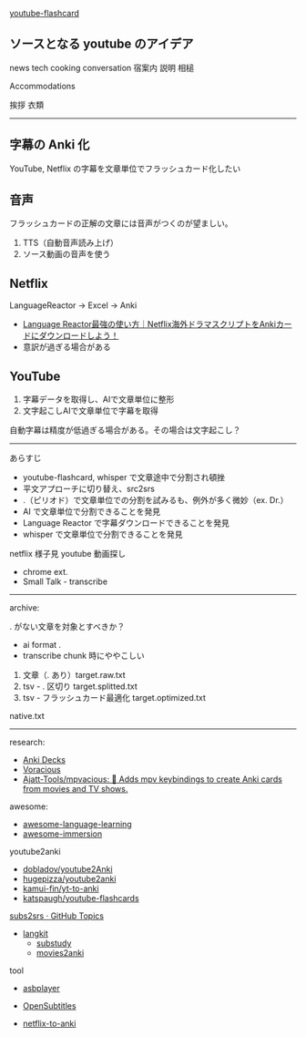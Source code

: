 [youtube-flashcard](https://github.com/noy4/youtube-flashcard)


## ソースとなる youtube のアイデア
news
tech
cooking
conversation
宿案内
説明
相槌

Accommodations

挨拶
衣類

---

## 字幕の Anki 化
YouTube, Netflix の字幕を文章単位でフラッシュカード化したい

## 音声
フラッシュカードの正解の文章には音声がつくのが望ましい。
1. TTS（自動音声読み上げ）
2. ソース動画の音声を使う

## Netflix
LanguageReactor → Excel → Anki

- [Language Reactor最強の使い方｜Netflix海外ドラマスクリプトをAnkiカードにダウンロードしよう！](https://warmankaede.com/language-reactor-howto-anki/)
- 意訳が過ぎる場合がある

## YouTube
1. 字幕データを取得し、AIで文章単位に整形
2. 文字起こしAIで文章単位で字幕を取得

自動字幕は精度が低過ぎる場合がある。その場合は文字起こし？


---
あらすじ

- youtube-flashcard, whisper で文章途中で分割され頓挫
- 平文アプローチに切り替え、src2srs
- .（ピリオド）で文章単位での分割を試みるも、例外が多く微妙（ex. Dr.）
- AI で文章単位で分割できることを発見
- Language Reactor で字幕ダウンロードできることを発見
- whisper で文章単位で分割できることを発見

netflix 様子見
youtube 動画探し
- chrome ext.
- Small Talk - transcribe

---
archive:


. がない文章を対象とすべきか？
- ai format .
- transcribe
chunk 時にややこしい

1. 文章（. あり）target.raw.txt
2. tsv - . 区切り target.splitted.txt
3. tsv - フラッシュカード最適化 target.optimized.txt

native.txt


---
research:

- [Anki Decks](https://anki-decks.com/)
- [Voracious](https://voracious.app/)
- [Ajatt-Tools/mpvacious: 🍜 Adds mpv keybindings to create Anki cards from movies and TV shows.](https://github.com/Ajatt-Tools/mpvacious)



awesome:
- [awesome-language-learning](https://github.com/Vuizur/awesome-language-learning)
- [awesome-immersion](https://github.com/nakopylov/awesome-immersion)



youtube2anki
- [dobladov/youtube2Anki](https://github.com/dobladov/youtube2Anki)
- [hugepizza/youtube2anki](https://github.com/hugepizza/youtube2anki)
- [kamui-fin/yt-to-anki](https://github.com/kamui-fin/yt-to-anki)
- [katspaugh/youtube-flashcards](https://github.com/katspaugh/youtube-flashcards)

[subs2srs · GitHub Topics](https://github.com/topics/subs2srs)
- [langkit](https://github.com/tassa-yoniso-manasi-karoto/langkit)
  - [substudy](https://github.com/emk/subtitles-rs/tree/master/substudy)
  - [movies2anki](https://github.com/kelciour/movies2anki)


tool
- [asbplayer](https://github.com/killergerbah/asbplayer)
- [OpenSubtitles](https://www.opensubtitles.org/)

- [netflix-to-anki](https://github.com/demonlexe/netflix-to-anki)
